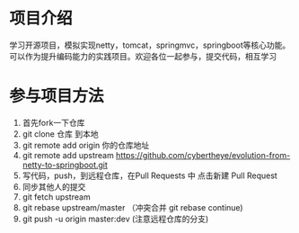 # 项目介绍
学习开源项目，模拟实现netty，tomcat，springmvc，springboot等核心功能。可以作为提升编码能力的实践项目。欢迎各位一起参与，提交代码，相互学习

# 参与项目方法

1. 首先fork一下仓库
2. git clone 仓库 到本地
3. git remote add origin 你的仓库地址
4. git remote add upstream https://github.com/cybertheye/evolution-from-netty-to-springboot.git
5. 写代码，push，到远程仓库，在Pull Requests 中 点击新建 Pull Request
6. 同步其他人的提交
7. git fetch upstream
8. git rebase upstream/master （冲突合并 git rebase continue)
9. git push -u origin master:dev  (注意远程仓库的分支)
